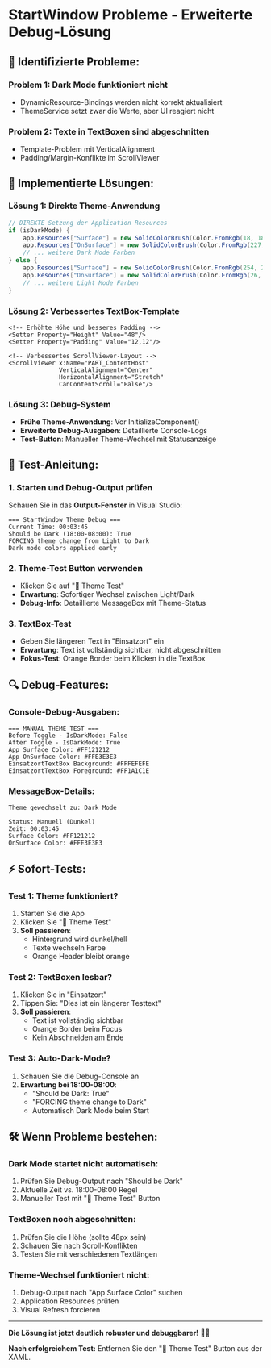 # StartWindow Probleme - Erweiterte Debug-Lösung

## 🚨 Identifizierte Probleme:

### **Problem 1: Dark Mode funktioniert nicht**
- DynamicResource-Bindings werden nicht korrekt aktualisiert
- ThemeService setzt zwar die Werte, aber UI reagiert nicht

### **Problem 2: Texte in TextBoxen sind abgeschnitten**  
- Template-Problem mit VerticalAlignment
- Padding/Margin-Konflikte im ScrollViewer

## 🔧 Implementierte Lösungen:

### **Lösung 1: Direkte Theme-Anwendung**
```csharp
// DIREKTE Setzung der Application Resources
if (isDarkMode) {
    app.Resources["Surface"] = new SolidColorBrush(Color.FromRgb(18, 18, 18));
    app.Resources["OnSurface"] = new SolidColorBrush(Color.FromRgb(227, 227, 227));
    // ... weitere Dark Mode Farben
} else {
    app.Resources["Surface"] = new SolidColorBrush(Color.FromRgb(254, 254, 254));
    app.Resources["OnSurface"] = new SolidColorBrush(Color.FromRgb(26, 28, 30));
    // ... weitere Light Mode Farben
}
```

### **Lösung 2: Verbessertes TextBox-Template**
```xaml
<!-- Erhöhte Höhe und besseres Padding -->
<Setter Property="Height" Value="48"/>
<Setter Property="Padding" Value="12,12"/>

<!-- Verbessertes ScrollViewer-Layout -->
<ScrollViewer x:Name="PART_ContentHost" 
              VerticalAlignment="Center"
              HorizontalAlignment="Stretch"
              CanContentScroll="False"/>
```

### **Lösung 3: Debug-System**
- **Frühe Theme-Anwendung**: Vor InitializeComponent()
- **Erweiterte Debug-Ausgaben**: Detaillierte Console-Logs
- **Test-Button**: Manueller Theme-Wechsel mit Statusanzeige

## 🎯 Test-Anleitung:

### **1. Starten und Debug-Output prüfen**
Schauen Sie in das **Output-Fenster** in Visual Studio:
```
=== StartWindow Theme Debug ===
Current Time: 00:03:45
Should be Dark (18:00-08:00): True
FORCING theme change from Light to Dark
Dark mode colors applied early
```

### **2. Theme-Test Button verwenden**
- Klicken Sie auf "🌙 Theme Test"
- **Erwartung**: Sofortiger Wechsel zwischen Light/Dark
- **Debug-Info**: Detaillierte MessageBox mit Theme-Status

### **3. TextBox-Test**
- Geben Sie längeren Text in "Einsatzort" ein
- **Erwartung**: Text ist vollständig sichtbar, nicht abgeschnitten
- **Fokus-Test**: Orange Border beim Klicken in die TextBox

## 🔍 Debug-Features:

### **Console-Debug-Ausgaben:**
```
=== MANUAL THEME TEST ===
Before Toggle - IsDarkMode: False
After Toggle - IsDarkMode: True
App Surface Color: #FF121212
App OnSurface Color: #FFE3E3E3
EinsatzortTextBox Background: #FFFEFEFE
EinsatzortTextBox Foreground: #FF1A1C1E
```

### **MessageBox-Details:**
```
Theme gewechselt zu: Dark Mode

Status: Manuell (Dunkel)
Zeit: 00:03:45
Surface Color: #FF121212
OnSurface Color: #FFE3E3E3
```

## ⚡ Sofort-Tests:

### **Test 1: Theme funktioniert?**
1. Starten Sie die App
2. Klicken Sie "🌙 Theme Test"  
3. **Soll passieren**: 
   - Hintergrund wird dunkel/hell
   - Texte wechseln Farbe
   - Orange Header bleibt orange

### **Test 2: TextBoxen lesbar?**
1. Klicken Sie in "Einsatzort"
2. Tippen Sie: "Dies ist ein längerer Testtext"
3. **Soll passieren**:
   - Text ist vollständig sichtbar
   - Orange Border beim Focus
   - Kein Abschneiden am Ende

### **Test 3: Auto-Dark-Mode?**
1. Schauen Sie die Debug-Console an
2. **Erwartung bei 18:00-08:00**:
   - "Should be Dark: True"
   - "FORCING theme change to Dark"
   - Automatisch Dark Mode beim Start

## 🛠 Wenn Probleme bestehen:

### **Dark Mode startet nicht automatisch:**
1. Prüfen Sie Debug-Output nach "Should be Dark"
2. Aktuelle Zeit vs. 18:00-08:00 Regel
3. Manueller Test mit "🌙 Theme Test" Button

### **TextBoxen noch abgeschnitten:**
1. Prüfen Sie die Höhe (sollte 48px sein)
2. Schauen Sie nach Scroll-Konflikten
3. Testen Sie mit verschiedenen Textlängen

### **Theme-Wechsel funktioniert nicht:**
1. Debug-Output nach "App Surface Color" suchen
2. Application Resources prüfen
3. Visual Refresh forcieren

---

**Die Lösung ist jetzt deutlich robuster und debuggbarer!** 🧡✨

**Nach erfolgreichem Test:** Entfernen Sie den "🌙 Theme Test" Button aus der XAML.
